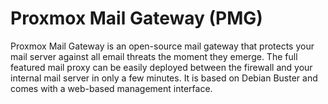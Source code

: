# Proxmox Mail Gateway (PMG)

Proxmox Mail Gateway is an open-source mail gateway that protects your mail server against all email threats the moment they emerge. The full featured mail proxy can be easily deployed between the firewall and your internal mail server in only a few minutes. It is based on Debian Buster and comes with a web-based management interface.